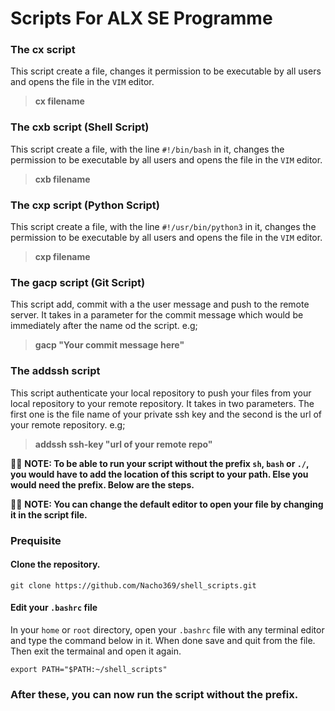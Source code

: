 # Scripts For ALX SE Programme

### The **cx** script
This script create a file, changes it permission to be executable by all users and opens the file in the `VIM` editor.

> **cx filename**

### The **cxb** script (Shell Script)
This script create a file, with the line `#!/bin/bash` in it, changes the permission to be executable by all users and opens the file in the `VIM` editor.

> **cxb filename**

### The **cxp** script (Python Script)
This script create a file, with the line `#!/usr/bin/python3` in it, changes the permission to be executable by all users and opens the file in the `VIM` editor.

> **cxp filename**

### The **gacp** script (Git Script)
This script add, commit with a the user message and push to the remote server. It takes in a parameter for the commit message which would be immediately after the name od the script. e.g;
> **gacp  "Your commit message here"**

### The **addssh** script
This script authenticate your local repository to push your files from your local repository to your remote repository. It takes in two parameters. The first one is the file name of your private ssh key and the second is the url of your remote repository. e.g;

> **addssh  ssh-key  "url of your remote repo"**

:round_pushpin::round_pushpin: **NOTE: To be able to run your script without the prefix `sh`, `bash` or `./`, you would have to add the location of this script to your path. Else you would need the prefix. Below are the steps.**

:round_pushpin::round_pushpin: **NOTE: You can change the default editor to open your file by changing it in the script file.**

### Prequisite
#### Clone the repository.
```
git clone https://github.com/Nacho369/shell_scripts.git
```
#### Edit your `.bashrc` file

In your `home` or `root` directory, open your `.bashrc` file with any terminal editor and type the command below in it. When done save and quit from the file. Then exit the termainal and open it again.
```
export PATH="$PATH:~/shell_scripts"
```
### After these, you can now run the script without the prefix.
